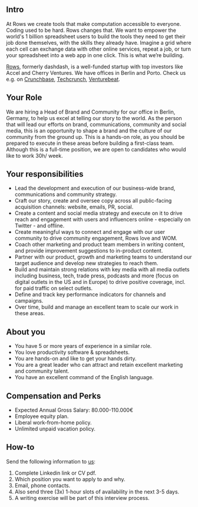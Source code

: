 ## Intro
At Rows we create tools that make computation accessible to everyone.
Coding used to be hard. Rows changes that. We want to empower the world's 1 billion spreadsheet users to build the tools they need to get their job done themselves, with the skills they already have. Imagine a grid where each cell can exchange data with other online services, repeat a job, or turn your spreadsheet into a web app in one click. This is what we’re building.

[Rows](https://rows.com/), formerly dashdash, is a well-funded startup with top investors like Accel and Cherry Ventures. We have offices in Berlin and Porto. Check us e.g. on [Crunchbase](https://www.crunchbase.com/organization/dashdash), [Techcrunch](https://techcrunch.com/2018/05/16/dashdash-a-platform-to-create-web-apps-using-only-spreadsheet-skills-nabs-8m-led-by-accel/), [Venturebeat](https://venturebeat.com/2018/05/16/accel-leads-8-million-investment-in-dashdash-to-create-web-apps-from-spreadsheets/).

## Your Role
We are hiring a Head of Brand and Community for our office in Berlin, Germany, to help us excel at telling our story to the world. As the person that will lead our efforts on brand, communications, community and social media, this is an opportunity to shape a brand and the culture of our community from the ground up. This is a hands-on role, as you should be prepared to execute in these areas before building a first-class team. 
Although this is a full-time position, we are open to candidates who would like to work 30h/ week. 

## Your responsibilities
- Lead the development and execution of our business-wide brand, communications and community strategy.
- Craft our story, create and oversee copy across all public-facing acquisition channels: website, emails, PR, social. 
- Create a content and social media strategy and execute on it to drive reach and engagement with users and influencers online - especially on Twitter - and offline.
- Create meaningful ways to connect and engage with our user community to drive community engagement, Rows love and WOM.
- Coach other marketing and product team members in writing content, and provide improvement suggestions to in-product content.
- Partner with our product, growth and marketing teams to understand our target audience and develop new strategies to reach them.
- Build and maintain strong relations with key media with all media outlets including business, tech, trade press, podcasts and more (focus on digital outlets in the US and in Europe) to drive positive coverage, incl. for paid traffic on select outlets.
- Define and track key performance indicators for channels and campaigns.
- Over time, build and manage an excellent team to scale our work in these areas.

## About you
- You have 5 or more years of experience in a similar role. 
- You love productivity software & spreadsheets.
- You are hands-on and like to get your hands dirty.
- You are a great leader who can attract and retain excellent marketing and community talent.
- You have an excellent command of the English language. 

## Compensation and Perks
- Expected Annual Gross Salary: 80.000-110.000€
- Employee equity plan.
- Liberal work-from-home policy.
- Unlimited unpaid vacation policy.

## How-to
Send the following information to [us](mailto:join@rows.com):
1. Complete Linkedin link or CV pdf.
1. Which position you want to apply to and why.
1. Email, phone contacts.
1. Also send three (3x) 1-hour slots of availability in the next 3-5 days.
1. A writing exercise will be part of this interview process.
